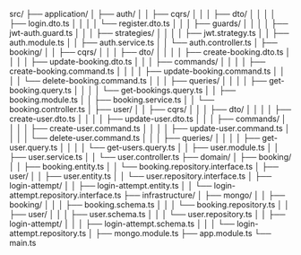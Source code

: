 src/
├── application/
│ ├── auth/
│ │ ├── cqrs/
│ │ │ ├── dto/
│ │ │ │ ├── login.dto.ts
│ │ │ │ └── register.dto.ts
│ │ │ ├── guards/
│ │ │ │ ├── jwt-auth.guard.ts
│ │ │ ├── strategies/
│ │ │ │ ├── jwt.strategy.ts
│ │ ├── auth.module.ts
│ │ ├── auth.service.ts
│ │ └── auth.controller.ts
│ ├── booking/
│ │ ├── cqrs/
│ │ │ ├── dto/
│ │ │ │ ├── create-booking.dto.ts
│ │ │ │ ├── update-booking.dto.ts
│ │ │ ├── commands/
│ │ │ │ ├── create-booking.command.ts
│ │ │ │ ├── update-booking.command.ts
│ │ │ │ └── delete-booking.command.ts
│ │ │ ├── queries/
│ │ │ │ ├── get-booking.query.ts
│ │ │ │ └── get-bookings.query.ts
│ │ ├── booking.module.ts
│ │ ├── booking.service.ts
│ │ └── booking.controller.ts
│ ├── user/
│ │ ├── cqrs/
│ │ │ ├── dto/
│ │ │ │ ├── create-user.dto.ts
│ │ │ │ ├── update-user.dto.ts
│ │ │ ├── commands/
│ │ │ │ ├── create-user.command.ts
│ │ │ │ ├── update-user.command.ts
│ │ │ │ └── delete-user.command.ts
│ │ │ ├── queries/
│ │ │ │ ├── get-user.query.ts
│ │ │ │ └── get-users.query.ts
│ │ ├── user.module.ts
│ │ ├── user.service.ts
│ │ └── user.controller.ts
├── domain/
│ ├── booking/
│ │ ├── booking.entity.ts
│ │ └── booking.repository.interface.ts
│ ├── user/
│ │ ├── user.entity.ts
│ │ └── user.repository.interface.ts
│ ├── login-attempt/
│ │ ├── login-attempt.entity.ts
│ │ └── login-attempt.repository.interface.ts
├── infrastructure/
│ ├── mongo/
│ │ ├── booking/
│ │ │ ├── booking.schema.ts
│ │ │ └── booking.repository.ts
│ │ ├── user/
│ │ │ ├── user.schema.ts
│ │ │ └── user.repository.ts
│ │ ├── login-attempt/
│ │ │ ├── login-attempt.schema.ts
│ │ │ └── login-attempt.repository.ts
│ ├── mongo.module.ts
├── app.module.ts
└── main.ts
